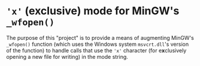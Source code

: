 # `'x'` (exclusive) mode for MinGW's `_wfopen()`

The purpose of this "project" is to provide a means of augmenting MinGW's
`_wfopen()` function (which uses the Windows system `msvcrt.dll`'s version of
the function) to handle calls that use the `'x'` character (for e**x**clusively
opening a new file for writing) in the mode string.
